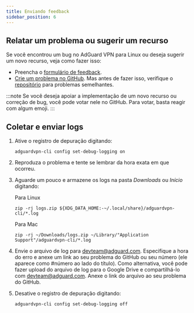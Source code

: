 ```yaml
---
title: Enviando feedback
sidebar_position: 6
---
```


## Relatar um problema ou sugerir um recurso

Se você encontrou um bug no AdGuard VPN para Linux ou deseja sugerir um novo recurso, veja como fazer isso:

- Preencha o [formulário de feedback](https://surveys.adguard.com/en/vpn_linux/form.html).
- [Crie um problema no GitHub](https://github.com/AdguardTeam/AdGuardVPNCLI/issues/new/choose). Mas antes de fazer isso, verifique o [repositório](https://github.com/AdguardTeam/AdGuardVPNCLI/issues?q=is%3Aissue) para problemas semelhantes.

:::note
Se você deseja apoiar a implementação de um novo recurso ou correção de bug, você pode votar nele no GitHub. Para votar, basta reagir com algum emoji.
:::

## Coletar e enviar logs

1. Ative o registro de depuração digitando:

   `adguardvpn-cli config set-debug-logging on`

2. Reproduza o problema e tente se lembrar da hora exata em que ocorreu.

3. Aguarde um pouco e armazene os logs na pasta _Downloads_ ou _Início_ digitando:

   Para Linux

   `zip -rj logs.zip ${XDG_DATA_HOME:-~/.local/share}/adguardvpn-cli/*.log`

   Para Mac

   `zip -rj ~/Downloads/logs.zip ~/Library/"Application Support"/adguardvpn-cli/*.log`

4. Envie o arquivo de log para <devteam@adguard.com>. Especifique a hora do erro e anexe um link ao seu problema do GitHub ou seu número (ele aparece como #número ao lado do título). Como alternativa, você pode fazer upload do arquivo de log para o Google Drive e compartilhá-lo com <devteam@adguard.com>. Anexe o link do arquivo ao seu problema do GitHub.

5. Desative o registro de depuração digitando:

   `adguardvpn-cli config set-debug-logging off`
